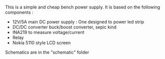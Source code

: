 This is a simple and cheap bench power supply.
It is based on the following components :
- 12V/5A main DC power supply : One designed to power led strip
- DC/DC converter buck/boost converter, sepic kind 
- INA219 to measure voltage/current
- Relay
- Nokia 5110 style LCD screen

Schematics are in the "schematic" folder
